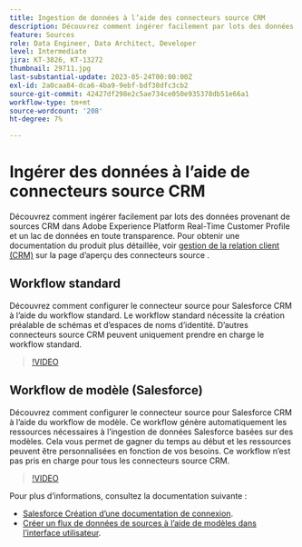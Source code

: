 ```yaml
---
title: Ingestion de données à l’aide des connecteurs source CRM
description: Découvrez comment ingérer facilement par lots des données provenant de sources CRM dans Adobe Experience Platform Real-Time Customer Profile et un lac de données en toute transparence.
feature: Sources
role: Data Engineer, Data Architect, Developer
level: Intermediate
jira: KT-3826, KT-13272
thumbnail: 29711.jpg
last-substantial-update: 2023-05-24T00:00:00Z
exl-id: 2a0caa84-dca6-4ba9-9ebf-bdf38dfc3cb2
source-git-commit: 42427df298e2c5ae734ce050e935378db51e66a1
workflow-type: tm+mt
source-wordcount: '208'
ht-degree: 7%

---
```


# Ingérer des données à l’aide de connecteurs source CRM

Découvrez comment ingérer facilement par lots des données provenant de sources CRM dans Adobe Experience Platform Real-Time Customer Profile et un lac de données en toute transparence. Pour obtenir une documentation du produit plus détaillée, voir [gestion de la relation client (CRM)](https://experienceleague.adobe.com/docs/experience-platform/sources/home.html?lang=en#access-control-for-sources-in-data-ingestion) sur la page d’aperçu des connecteurs source .

## Workflow standard

Découvrez comment configurer le connecteur source pour Salesforce CRM à l’aide du workflow standard. Le workflow standard nécessite la création préalable de schémas et d’espaces de noms d’identité. D’autres connecteurs source CRM peuvent uniquement prendre en charge le workflow standard.

>[!VIDEO](https://video.tv.adobe.com/v/29711?quality=12&learn=on)

## Workflow de modèle (Salesforce)

Découvrez comment configurer le connecteur source pour Salesforce CRM à l’aide du workflow de modèle. Ce workflow génère automatiquement les ressources nécessaires à l’ingestion de données Salesforce basées sur des modèles. Cela vous permet de gagner du temps au début et les ressources peuvent être personnalisées en fonction de vos besoins. Ce workflow n’est pas pris en charge pour tous les connecteurs source CRM.

>[!VIDEO](https://video.tv.adobe.com/v/3419422?quality=12&learn=on)

Pour plus d’informations, consultez la documentation suivante :
* [Salesforce Création d’une documentation de connexion](https://experienceleague.adobe.com/docs/experience-platform/sources/ui-tutorials/create/crm/salesforce.html).
* [Créer un flux de données de sources à l’aide de modèles dans l’interface utilisateur](https://experienceleague.adobe.com/docs/experience-platform/sources/ui-tutorials/templates.html#).

